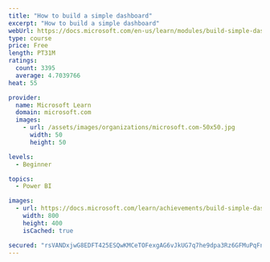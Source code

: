 ```yaml
---
title: "How to build a simple dashboard"
excerpt: "How to build a simple dashboard"
webUrl: https://docs.microsoft.com/en-us/learn/modules/build-simple-dashboard/
type: course
price: Free
length: PT31M
ratings:
  count: 3395
  average: 4.7039766
heat: 55

provider:
  name: Microsoft Learn
  domain: microsoft.com
  images:
    - url: /assets/images/organizations/microsoft.com-50x50.jpg
      width: 50
      height: 50

levels:
  - Beginner

topics:
  - Power BI

images:
  - url: https://docs.microsoft.com/learn/achievements/build-simple-dashboard-social.png
    width: 800
    height: 400
    isCached: true

secured: "rsVANDxjwG8EDFT425ESQwKMCeTOFexgAG6vJkUG7q7he9dpa3Rz6GFMuPqFnjD8Li0g3PwRUDpt4OpQU6h3hqJBEbtOq95T+yz1DaaV5ewCvkXeBRksW36rdWxsKj4jp2MM0e1KFdo471eR8wnpHT1IM1HBlSyWOomwTeRwqnElG/vDf96JYlLVBOoWdBGfTDhs/umzWo9KhsFD2sy/QkIkEM4t8BZwICkZJnFs3MVAIisY281nZ11E89jaVIeEfauolbuiW1GWk4as2Bq6YW8PWKN52vcC5HSnB7uPFWlc7fYojVvcjko9EQ50kfTNLetkHb1xEn1TP9kvxbEFkU+XhAgE7vzG55CWbkqErNx0tgBs+ASinIK6OzEZYlGxGAcTo5CjuxuLy4lF4z1FbzKlC65aAcK3i1yzsi4FQ9o=;BIclqUuMgAUYMSSPGm/R6Q=="
---
```


